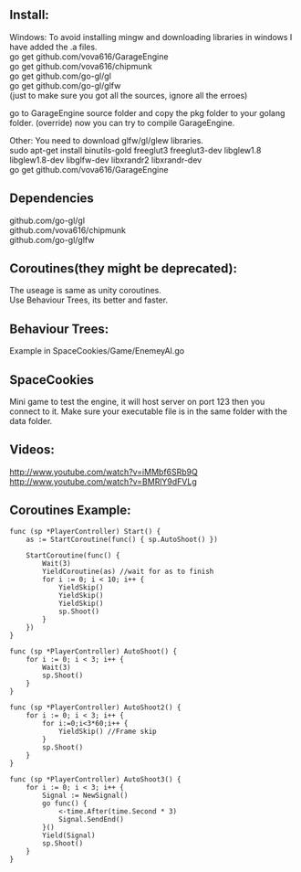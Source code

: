 ## Install:
Windows:
To avoid installing mingw and downloading libraries in windows I have added the .a files.
<br/>
go get github.com/vova616/GarageEngine<br/>
go get github.com/vova616/chipmunk<br/>
go get github.com/go-gl/gl <br/>
go get github.com/go-gl/glfw<br/>
(just to make sure you got all the sources, ignore all the erroes)<br/>

go to GarageEngine source folder and copy the pkg folder to your golang folder. (override)
now you can try to compile GarageEngine.

Other:
You need to download glfw/gl/glew libraries.<br/>
sudo apt-get install binutils-gold freeglut3 freeglut3-dev libglew1.8 libglew1.8-dev libglfw-dev libxrandr2 libxrandr-dev <br/>
go get github.com/vova616/GarageEngine

## Dependencies
github.com/go-gl/gl<br/>
github.com/vova616/chipmunk<br/>
github.com/go-gl/glfw

## Coroutines(they might be deprecated):
The useage is same as unity coroutines.<br/>
Use Behaviour Trees, its better and faster.

## Behaviour Trees:
Example in SpaceCookies/Game/EnemeyAI.go

## SpaceCookies
Mini game to test the engine, it will host server on port 123 then you connect to it.
Make sure your executable file is in the same folder with the data folder.

## Videos:
http://www.youtube.com/watch?v=iMMbf6SRb9Q<br/>
http://www.youtube.com/watch?v=BMRlY9dFVLg

## Coroutines Example:
	func (sp *PlayerController) Start() {
		as := StartCoroutine(func() { sp.AutoShoot() })
		
		StartCoroutine(func() {
			Wait(3)
			YieldCoroutine(as) //wait for as to finish
			for i := 0; i < 10; i++ {
				YieldSkip()
				YieldSkip()
				YieldSkip()
				sp.Shoot()
			}
		})
	}

	func (sp *PlayerController) AutoShoot() {
		for i := 0; i < 3; i++ {
			Wait(3)
			sp.Shoot()
		}
	}

	func (sp *PlayerController) AutoShoot2() {
		for i := 0; i < 3; i++ {
			for i:=0;i<3*60;i++ {
				YieldSkip() //Frame skip
			}
			sp.Shoot()
		}
	}

	func (sp *PlayerController) AutoShoot3() {
		for i := 0; i < 3; i++ {
			Signal := NewSignal()
			go func() {
				<-time.After(time.Second * 3)
				Signal.SendEnd()
			}() 
			Yield(Signal)
			sp.Shoot()
		}
	} 

